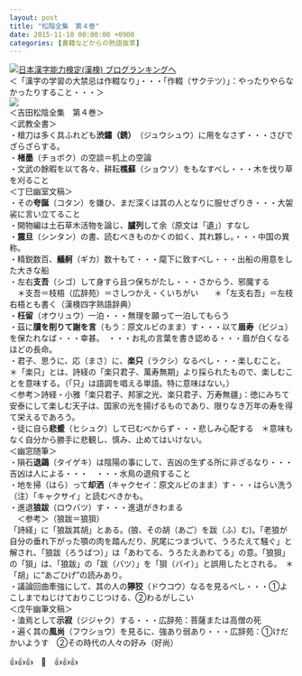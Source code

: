 ```yaml
---
layout: post
title: "松陰全集　第４巻"
date: 2015-11-10 00:00:00 +0900
categories: [書籍などからの熟語抜萃]
---
```


[![](/syuusyuu9701/assets/images/松陰全集-第４巻-br_c_3028_1.gif)](http://blog.with2.net/link.php?1659096:3028 "日本漢字能力検定(漢検) ブログランキングへ")[日本漢字能力検定(漢検) ブログランキングへ](http://blog.with2.net/link.php?1659096:3028)  
＜「漢字の学習の大禁忌は作輟なり」・・・「作輟（サクテツ）」：やったりやらなかったりすること・・・＞  
![](/syuusyuu9701/assets/images/松陰全集-第４巻-472f6fe5ac94292b293b8a0fe727053c.png)  
＜吉田松陰全集　第４巻＞  
＜武教全書＞  
・槍刀は多く具ふれども**渋鏽（銹）**　（ジュウシュウ）に用をなさず・・・さびでざらざらする。  
・**楮墨**（チョボク）の空談＝机上の空論  
・文武の餘暇を以て各々、耕耘**樵蘇**（ショウソ）をもなすべし・・・木を伐り草を刈ること  
＜丁巳幽室文稿＞  
・その**夸誕**（コタン）を嫌ひ、まだ深くは其の人となりに服せざりき・・・大袈裟に言い立てること  
・開物編は土石草木活物を論じ、**臚列**して余（原文は「遺」）すなし  
・**震旦**（シンタン）の書、読むべきものかくの如く、其れ夥し。・・・中国の異称。  
・精鋭数百、**艤舸**（ギカ）数十もて・・・麾下に致すべし・・・出船の用意をした大きな船  
・左右**支吾**（シゴ）して身すら且つ保ちがたし・・・さからう、邪魔する  
　＊支吾＝枝梧（広辞苑）＝さしつかえ・くいちがい　　＊「左支右吾」＝左枝右梧とも書く（漢検四字熟語辞典）  
・**枉留**（オウリュウ）一泊・・・無理を願って一泊してもらう  
・茲に**牘を削りて謝を言**（もう：原文ルビのまま）す・・・以て**眉寿**（ビジュ）を保たれなば・・・幸甚。　・・・お礼の言葉を書き認める・・・眉が白くなるほどの長命。  
・君子、思うに、応（まさ）に、**楽只**（ラクシ）なるべし・・・楽しむこと。  
＊「楽只」とは、詩経の「楽只君子、萬寿無期」より採られたもので、楽しむことを意味する。（「只」は語調を唱える単語。特に意味はない。）  
＜参考＞詩経・小雅「楽只君子、邦家之光、楽只君子、万寿無疆」：徳にみちて安泰にして楽しむ天子は、国家の光を揚げるものであり、限りなき万年の寿を得て栄えるであろう。  
・徒に自ら**悲蹙**（ヒシュク）して已むべからず・・・悲しみ心配する　＊意味もなく自分から勝手に悲観し、慎み、止めてはいけない。   
＜幽窓随筆＞  
・隕石**退鷁**（タイゲキ）は陰陽の事にして、吉凶の生ずる所に非ざるなり・・・吉凶は人による・・・　・・・水鳥の退飛すること  
・地を掃（はら）って**却洒**（キャクセイ：原文ルビのまま）す・・・はらい洗う　（注）「キャクサイ」と読むべきかも。  
・進退**狼跋**（ロウバツ）す・・・進退がきわまる  
　＜参考＞（狼跋＝狼狽）  
「詩経」に「狼跋其胡」とある。(狼、その胡（あご）を跋（ふ）む)。「老狼が自分の垂れ下がった顎の肉を踏んだり、尻尾につまづいて、うろたえて騒ぐ」と解され、「狼跋（ろうばつ）」は「あわてる、うろたえあわてる」の意。「狼狽」の「狽」は、「狼跋」の「跋（バツ）」を「狽（バイ）」と誤用したとされる。　＊「胡」に“あごひげ”の読みあり。  
・議論回曲牽強にして、其の人の**獰狡**（ドウコウ）なるを見るべし・・・①よこしまでねじけておりこじつける、②わるがしこい  
＜戊午幽筆文稿＞  
・溘焉として**示寂**（ジジャク）する・・・広辞苑：菩薩または高僧の死  
・遍く其の**風尚**（フウショウ）を見るに、強あり弱あり・・・広辞苑：①けだかいようす　②その時代の人々の好み（好尚）  
  
👍👍👍　🐑　👍👍👍  
  